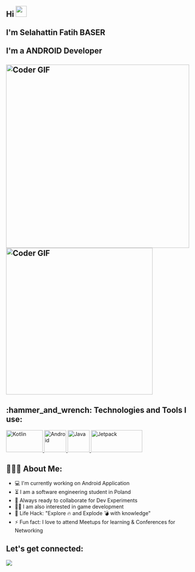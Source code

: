 <h2 align="left">
 <abc>
  <br>Hi <img src="https://user-images.githubusercontent.com/42378118/110234147-e3259600-7f4e-11eb-95be-0c4047144dea.gif" width="30"><br>
  <br> I'm Selahattin Fatih BASER <br>
  <br> I'm a ANDROID Developer<br>
  <br>
    <img src="https://media.giphy.com/media/SWoSkN6DxTszqIKEqv/giphy.gif" alt="Coder GIF" width="500">
  <img src="https://media.giphy.com/media/llarwdtFqG63IlqUR1/giphy.gif" alt="Coder GIF" width="400">
  <br>
   
  
 </abc>
</h2> 
<h2 align="left">:hammer_and_wrench: Technologies and Tools I use:</h2>
<p align="left">
    <a href="https://developer.android.com/kotlin?gclid=Cj0KCQjw6-SDBhCMARIsAGbI7Uj9S4GDNDiWK04Gr8AJlO5TdxuF9NDOmbIm0hj4Ybo98op01sZ6cVEaAtHfEALw_wcB&gclsrc=aw.ds" target="_blank"> <img src="https://deviniti.com/wp-content/uploads/2019/02/kotlin-logo.png" alt="Kotlin" width="100" height="60"/> </a>
    <a href="https://www.android.com/" target="_blank"> <img src="https://sliceofweb.files.wordpress.com/2012/09/android-logo-white.png" alt="Android" width="60" height="60"/> </a>
    <a href="https://www.java.com/tr/" target="_blank"> <img src="https://brandslogos.com/wp-content/uploads/images/large/java-logo-1.png" alt="Java" width="60" height="60"/> </a>
    <a href="https://www.flaticon.com/free-icon/c-logo_74906" target="_blank" img src="">
    </a>
<a href="https://developer.android.com/jetpack" target="_blank"> <img src="https://pngimage.net/wp-content/uploads/2018/05/android-sdk-png-%E8%A1%A8%E7%A4%BA-1.png" alt="Jetpack" width="140" height="60"/> </a>
     

</p>

<h2 align="left">👨🏻‍💻 About Me:</h2>

- :computer: I'm currently working on Android Application
- :hourglass_flowing_sand: I am a software engineering student in Poland
- :rocket: Always ready to collaborate for Dev Experiments
- :man_technologist: I am also interested in game development
- :dart: Life Hack: "Explore :fire: and Explode :bomb: with knowledge" 
- :zap: Fun fact: I love to attend Meetups for learning & Conferences for Networking<br>

<h2 align="left">Let's get connected:</h2>

<a target="_blank" href="https://www.linkedin.com/in/fatih-baser-0246651a4/"><img src="https://img.shields.io/badge/-LinkedIn-0077B5?style=for-the-badge&logo=Linkedin&logoColor=white"></img></a>



